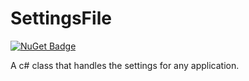 # SettingsFile

[![NuGet Badge](https://buildstats.info/nuget/SettingsFile?includePreReleases=true)](https://www.nuget.org/packages/SettingsFile/)

A c# class that handles the settings for any application.
